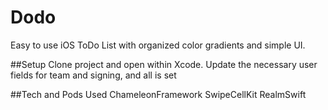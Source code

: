 # Dodo
Easy to use iOS ToDo List with organized color gradients and simple UI.

##Setup
Clone project and open within Xcode. Update the necessary user fields for team and signing, and all is set

##Tech and Pods Used
ChameleonFramework
SwipeCellKit
RealmSwift
